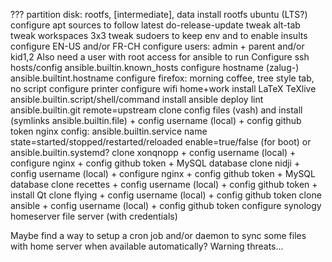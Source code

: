 ??? partition disk: rootfs, [intermediate], data
install rootfs ubuntu (LTS?)
configure apt sources to follow latest
do-release-update
tweak alt-tab
tweak workspaces 3x3
tweak sudoers to keep env and to enable insults
configure EN-US and/or FR-CH
configure users: admin + parent and/or kid1,2
Also need a user with root access for ansible to run
Configure ssh hosts/config ansible.builtin.known_hosts
configure hostname (zalug-<host>) ansible.builtint.hostname
configure firefox: morning coffee, tree style tab, no script
configure printer
configure wifi home+work
install LaTeX TeXlive ansible.builtin.script/shell/command
install ansible deploy lint
ansible.builtin.git remote=upstream
clone config files (vash) and install (symlinks ansible.builtin.file) + config username (local) + config github token
nginx config: ansible.builtin.service name state=started/stopped/restarted/reloaded enable=true/false (for boot) or ansible.builtin.systemd?
clone xonqnopp + config username (local) + configure nginx + config github token + MySQL database
clone nidji + config username (local) + configure nginx + config github token + MySQL database
clone recettes + config username (local) + config github token + install Qt
clone flying + config username (local) + config github token
clone ansible + config username (local) + config github token
configure synology homeserver file server (with credentials)

Maybe find a way to setup a cron job and/or daemon to sync some files with home server when available automatically? Warning threats...
